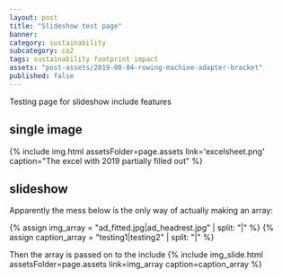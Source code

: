 ```yaml
---
layout: post
title: "Slideshow test page"
banner:
category: sustainability
subcategory: co2
tags: sustainability footprint impact
assets: "post-assets/2019-08-04-rowing-machine-adapter-bracket"
published: false
---
```


Testing page for slideshow include features


## single image

{% include img.html assetsFolder=page.assets link='excelsheet.png' caption="The excel with 2019 partially filled out" %}

## slideshow
Apparently the mess below is the only way of actually making an array:

{% assign img_array = "ad_fitted.jpg|ad_headrest.jpg" | split: "|" %}
{% assign caption_array = "testing1|testing2" | split: "|" %}

Then the array is passed on to the include
{% include img_slide.html assetsFolder=page.assets link=img_array caption=caption_array %}
